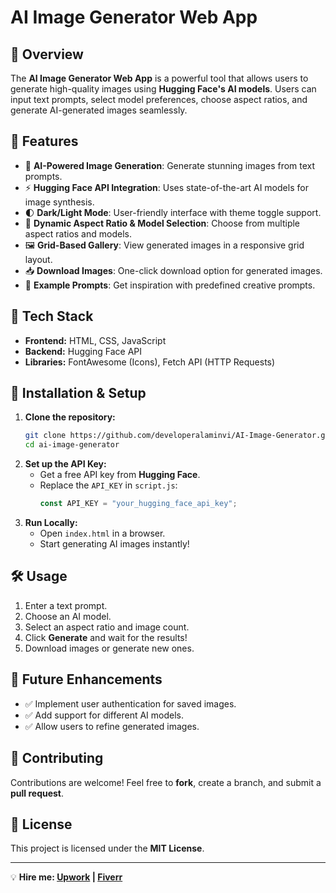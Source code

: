 ﻿# AI Image Generator Web App

## 🚀 Overview
The **AI Image Generator Web App** is a powerful tool that allows users to generate high-quality images using **Hugging Face's AI models**. Users can input text prompts, select model preferences, choose aspect ratios, and generate AI-generated images seamlessly.

## 🌟 Features
- 🎨 **AI-Powered Image Generation**: Generate stunning images from text prompts.
- ⚡ **Hugging Face API Integration**: Uses state-of-the-art AI models for image synthesis.
- 🌓 **Dark/Light Mode**: User-friendly interface with theme toggle support.
- 🔄 **Dynamic Aspect Ratio & Model Selection**: Choose from multiple aspect ratios and models.
- 🖼️ **Grid-Based Gallery**: View generated images in a responsive grid layout.
- 📥 **Download Images**: One-click download option for generated images.
- 🔄 **Example Prompts**: Get inspiration with predefined creative prompts.

## 📌 Tech Stack
- **Frontend:** HTML, CSS, JavaScript
- **Backend:** Hugging Face API
- **Libraries:** FontAwesome (Icons), Fetch API (HTTP Requests)

## 🔧 Installation & Setup

1. **Clone the repository:**
   ```bash
   git clone https://github.com/developeralaminvi/AI-Image-Generator.git
   cd ai-image-generator
   ```
2. **Set up the API Key:**
   - Get a free API key from **Hugging Face**.
   - Replace the `API_KEY` in `script.js`:
     ```js
     const API_KEY = "your_hugging_face_api_key";
     ```
3. **Run Locally:**
   - Open `index.html` in a browser.
   - Start generating AI images instantly!

## 🛠️ Usage
1. Enter a text prompt.
2. Choose an AI model.
3. Select an aspect ratio and image count.
4. Click **Generate** and wait for the results!
5. Download images or generate new ones.

## 🚀 Future Enhancements
- ✅ Implement user authentication for saved images.
- ✅ Add support for different AI models.
- ✅ Allow users to refine generated images.

## 🤝 Contributing
Contributions are welcome! Feel free to **fork**, create a branch, and submit a **pull request**.

## 📄 License
This project is licensed under the **MIT License**.

---
💡 **Hire me: [Upwork](https://www.upwork.com/freelancers/~01f9bb63cf616afc6a) | [Fiverr](https://www.fiverr.com/s/38RoNdV)**
